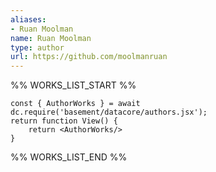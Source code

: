 ```yaml
---
aliases:
- Ruan Moolman
name: Ruan Moolman
type: author
url: https://github.com/moolmanruan
---
```



%% WORKS_LIST_START %%

```datacorejsx
const { AuthorWorks } = await dc.require('basement/datacore/authors.jsx');
return function View() {
    return <AuthorWorks/>
}
```
%% WORKS_LIST_END %%